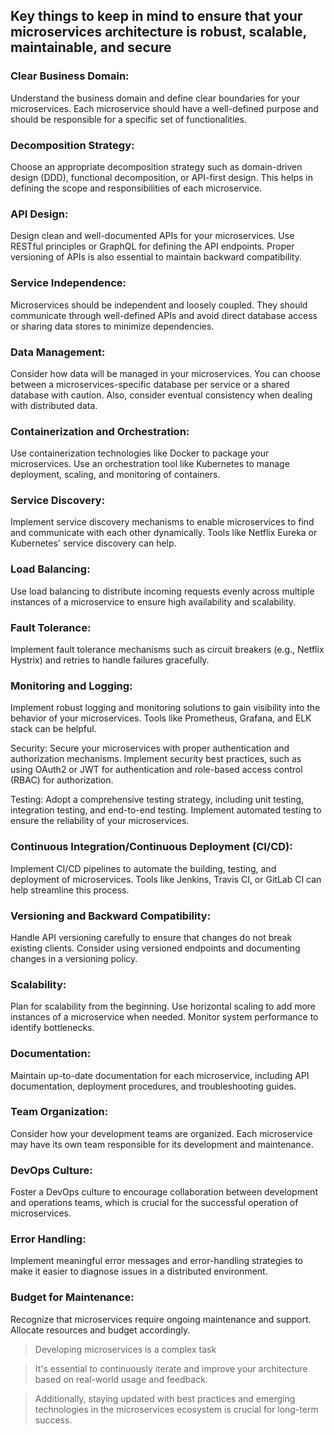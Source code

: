 ## **Key things to keep in mind to ensure that your microservices architecture is robust, scalable, maintainable, and secure**

### Clear Business Domain:
Understand the business domain and define clear boundaries for your microservices. Each microservice should have a well-defined purpose and should be responsible for a specific set of functionalities.

### Decomposition Strategy: 
Choose an appropriate decomposition strategy such as domain-driven design (DDD), functional decomposition, or API-first design. This helps in defining the scope and responsibilities of each microservice.

### API Design: 
Design clean and well-documented APIs for your microservices. Use RESTful principles or GraphQL for defining the API endpoints. Proper versioning of APIs is also essential to maintain backward compatibility.

### Service Independence: 
Microservices should be independent and loosely coupled. They should communicate through well-defined APIs and avoid direct database access or sharing data stores to minimize dependencies.

### Data Management: 
Consider how data will be managed in your microservices. You can choose between a microservices-specific database per service or a shared database with caution. Also, consider eventual consistency when dealing with distributed data.

### Containerization and Orchestration: 
Use containerization technologies like Docker to package your microservices. Use an orchestration tool like Kubernetes to manage deployment, scaling, and monitoring of containers.

### Service Discovery:
Implement service discovery mechanisms to enable microservices to find and communicate with each other dynamically. Tools like Netflix Eureka or Kubernetes' service discovery can help.

### Load Balancing: 
Use load balancing to distribute incoming requests evenly across multiple instances of a microservice to ensure high availability and scalability.

### Fault Tolerance: 
Implement fault tolerance mechanisms such as circuit breakers (e.g., Netflix Hystrix) and retries to handle failures gracefully.

### Monitoring and Logging: 
Implement robust logging and monitoring solutions to gain visibility into the behavior of your microservices. Tools like Prometheus, Grafana, and ELK stack can be helpful.

Security: Secure your microservices with proper authentication and authorization mechanisms. Implement security best practices, such as using OAuth2 or JWT for authentication and role-based access control (RBAC) for authorization.

Testing: Adopt a comprehensive testing strategy, including unit testing, integration testing, and end-to-end testing. Implement automated testing to ensure the reliability of your microservices.

### Continuous Integration/Continuous Deployment (CI/CD):
Implement CI/CD pipelines to automate the building, testing, and deployment of microservices. Tools like Jenkins, Travis CI, or GitLab CI can help streamline this process.

### Versioning and Backward Compatibility: 
Handle API versioning carefully to ensure that changes do not break existing clients. Consider using versioned endpoints and documenting changes in a versioning policy.

### Scalability: 
Plan for scalability from the beginning. Use horizontal scaling to add more instances of a microservice when needed. Monitor system performance to identify bottlenecks.

### Documentation: 
Maintain up-to-date documentation for each microservice, including API documentation, deployment procedures, and troubleshooting guides.

### Team Organization: 
Consider how your development teams are organized. Each microservice may have its own team responsible for its development and maintenance.

### DevOps Culture: 
Foster a DevOps culture to encourage collaboration between development and operations teams, which is crucial for the successful operation of microservices.

### Error Handling:
Implement meaningful error messages and error-handling strategies to make it easier to diagnose issues in a distributed environment.

### Budget for Maintenance:
 Recognize that microservices require ongoing maintenance and support. Allocate resources and budget accordingly.

> Developing microservices is a complex task
 
> It's essential to continuously iterate and improve your architecture based on real-world usage and feedback. 

> Additionally, staying updated with best practices and emerging technologies in the microservices ecosystem is crucial for long-term success.